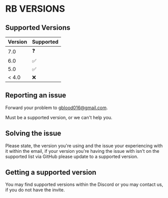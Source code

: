 # RB VERSIONS

## Supported Versions

| Version | Supported          |
| ------- | ------------------ |
| 7.0   | ❓                    |
| 6.0   | ✅                    |
| 5.0   | ✅                    |
| < 4.0   | ❌                    |

## Reporting an issue
Forward your problem to gblood016@gmail.com.

Must be a supported version, or we can't help you.

## Solving the issue

Please state, the version you're using and the issue your experiencing with it within the email,
if your version you're having the issue with isn't on the supported list via GitHub please update to a supported version.

## Getting a supported version

You may find supported versions within the Discord or you may contact us,
if you do not have the invite.
